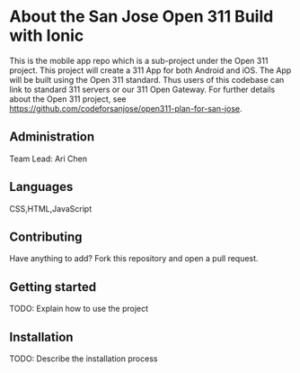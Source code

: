 # About the San Jose Open 311 Build with Ionic

This is the mobile app repo which is a sub-project under the Open 311 project. This project will create a 311 App for both Android and iOS.  The App will be built using the Open 311 standard.  Thus users of this codebase can link to standard 311 servers or our 311 Open Gateway.  For further details about the Open 311 project, see https://github.com/codeforsanjose/open311-plan-for-san-jose.

## Administration

Team Lead: Ari Chen

## Languages

CSS,HTML,JavaScript

## Contributing

Have anything to add? Fork this repository and open a pull request.

## Getting started

TODO: Explain how to use the project

## Installation

TODO: Describe the installation process
